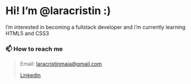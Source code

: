 <h1> Hi! I’m @laracristin :) </h1>
I’m interested in becoming a fullstack developer and i’m currently learning HTML5 and CSS3 

<h3> 📫 How to reach me </h3>

> Email: laracristinmaia@gmail.com
> 
> [Linkedin](https://www.linkedin.com/in/lara-cristin-maia-a2275a265/)
  
<!---
laracristin/laracristin is a ✨ special ✨ repository because its `README.md` (this file) appears on your GitHub profile.
You can click the Preview link to take a look at your changes.
--->
